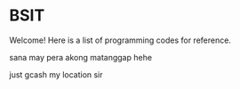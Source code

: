 # BSIT
Welcome! Here is a list of programming codes for reference.

sana may pera akong matanggap hehe

just gcash my location sir
